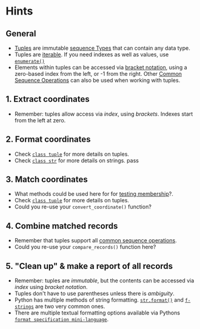 # Hints

## General


- [Tuples][tuples] are immutable [sequence Types][sequence types] that can contain any data type.
- Tuples are [iterable][iterable].  If you need indexes as well as values, use [`enumerate()`][enumerate]
- Elements within tuples can be accessed via [bracket notation][bracket notation], using a zero-based index from the left, or -1 from the right. Other [Common Sequence Operations][common sequence operations] can also be used when working with tuples.

## 1. Extract coordinates

- Remember: tuples allow access via _index_, using _brackets_. Indexes start from the left at zero.

## 2. Format coordinates

- Check [`class tuple`][class tuple] for more details on tuples.
- Check [`class str`][class str] for more details on strings.
    pass

## 3. Match coordinates

- What methods could be used here for for [testing membership][testing membership]?.
- Check [`class tuple`][class tuple] for more details on tuples.
- Could you re-use your `convert_coordinate()` function?

## 4. Combine matched records

- Remember that tuples support all [common sequence operations][common sequence operations].
- Could you re-use your `compare_records()` function here?

## 5. "Clean up" & make a report of all records

- Remember: tuples are _immutable_, but the contents can be accessed via _index_ using _bracket notation_.
- Tuples don't have to use parentheses unless there is _ambiguity_.
- Python has multiple methods of string formatting. [`str.format()`][str.format] and [`f-strings`][f-strings] are two very common ones.
- There are multiple textual formatting options available via Pythons [`format specification mini-language`][format specification mini-language].


[bracket notation]: https://stackoverflow.com/questions/30250282/whats-the-difference-between-the-square-bracket-and-dot-notations-in-python
[class str]: https://docs.python.org/3/library/stdtypes.html#text-sequence-type-str
[class tuple]: https://docs.python.org/3/library/stdtypes.html#tuple
[common sequence operations]: https://docs.python.org/3/library/stdtypes.html#common-sequence-operations
[enumerate]: https://docs.python.org/3/library/functions.html#enumerate
[f-strings]: https://docs.python.org/3/tutorial/inputoutput.html#formatted-string-literals
[format specification mini-language]: https://docs.python.org/3/library/string.html#format-specification-mini-language
[iterable]: https://docs.python.org/3/glossary.html#term-iterable
[sequence types]: https://docs.python.org/3/library/stdtypes.html#typesseq
[str.format]: https://docs.python.org/3/library/stdtypes.html#str.format
[testing membership]: https://docs.python.org/3/reference/expressions.html#membership-test-operations
[tuples]: https://docs.python.org/3/tutorial/datastructures.html#tuples-and-sequences
